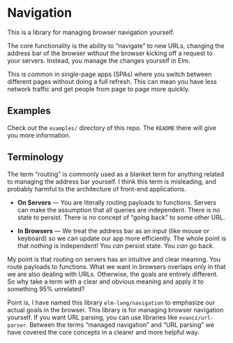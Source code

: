 # Navigation

This is a library for managing browser navigation yourself.

The core functionality is the ability to &ldquo;navigate&rdquo; to new URLs, changing the address bar of the browser *without* the browser kicking off a request to your servers. Instead, you manage the changes yourself in Elm.

This is common in single-page apps (SPAs) where you switch between different pages without doing a full refresh. This can mean you have less network traffic and get people from page to page more quickly.


## Examples

Check out the `examples/` directory of this repo. The `README` there will give you more information.


## Terminology

The term &ldquo;routing&rdquo; is commonly used as a blanket term for anything related to managing the address bar yourself. I think this term is misleading, and probably harmful to the architecture of front-end applications.

  - **On Servers** &mdash; You are literally routing payloads to functions. Servers can make the assumption that all queries are independent. There is no state to persist. There is no concept of &ldquo;going back&rdquo; to some other URL.

  - **In Browsers** &mdash; We treat the address bar as an input (like mouse or keyboard) so we can update our app more efficiently. The whole point is that *nothing* is independent! You *can* persist state. You *can* go back.

My point is that routing on servers has an intuitive and clear meaning. You route payloads to functions. What we want in browsers overlaps only in that we are also dealing with URLs. Otherwise, the goals are entirely different. So why take a term with a clear and obvious meaning and apply it to something 95% unrelated?

Point is, I have named this library `elm-lang/navigation` to emphasize our actual goals in the browser. This library is for managing browser navigation yourself. If you want URL parsing, you can use libraries like `evancz/url-parser`. Between the terms &ldquo;managed navigation&rdquo; and &ldquo;URL parsing&rdquo; we have covered the core concepts in a clearer and more helpful way.
